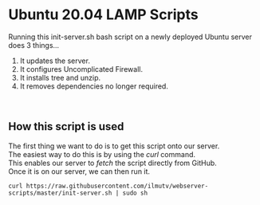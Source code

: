 # Ubuntu 20.04 LAMP Scripts

Running this init-server.sh bash script on a newly deployed Ubuntu server does 3 things...

1. It updates the server.
2. It configures Uncomplicated Firewall.
3. It installs tree and unzip.
4. It removes dependencies no longer required.

&nbsp;

## How this script is used
The first thing we want to do is to get this script onto our server.  
The easiest way to do this is by using the *curl* command.  
This enables our server to *fetch* the script directly from GitHub.  
Once it is on our server, we can then run it. 

```
curl https://raw.githubusercontent.com/ilmutv/webserver-scripts/master/init-server.sh | sudo sh
```
